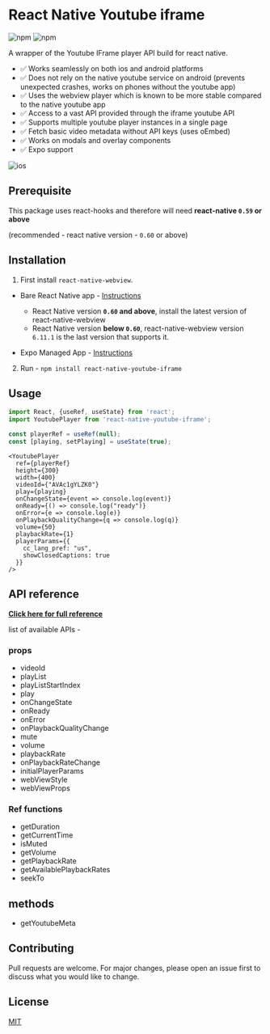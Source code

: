 # React Native Youtube iframe

![npm](https://img.shields.io/npm/v/react-native-youtube-iframe?style=for-the-badge) ![npm](https://img.shields.io/npm/dm/react-native-youtube-iframe?style=for-the-badge)

A wrapper of the Youtube IFrame player API build for react native.

- ✅ Works seamlessly on both ios and android platforms
- ✅ Does not rely on the native youtube service on android (prevents unexpected crashes, works on phones without the youtube app)
- ✅ Uses the webview player which is known to be more stable compared to the native youtube app
- ✅ Access to a vast API provided through the iframe youtube API
- ✅ Supports multiple youtube player instances in a single page
- ✅ Fetch basic video metadata without API keys (uses oEmbed)
- ✅ Works on modals and overlay components
- ✅ Expo support

![ios](./doc/demo.gif?raw=true 'ios')

## Prerequisite

This package uses react-hooks and therefore will need **react-native `0.59` or above**

(recommended - react native version - `0.60` or above)

## Installation

1. First install `react-native-webview`.

- Bare React Native app - [Instructions](https://github.com/react-native-community/react-native-webview/blob/master/docs/Getting-Started.md)

  - React Native version **`0.60` and above**, install the latest version of react-native-webview
  - React Native version **below `0.60`**, react-native-webview version `6.11.1` is the last version that supports it.

- Expo Managed App - [Instructions](https://docs.expo.io/versions/latest/sdk/webview/)

2. Run - `npm install react-native-youtube-iframe`

## Usage

```js
import React, {useRef, useState} from 'react';
import YoutubePlayer from 'react-native-youtube-iframe';

const playerRef = useRef(null);
const [playing, setPlaying] = useState(true);
```

```JSX
<YoutubePlayer
  ref={playerRef}
  height={300}
  width={400}
  videoId={"AVAc1gYLZK0"}
  play={playing}
  onChangeState={event => console.log(event)}
  onReady={() => console.log("ready")}
  onError={e => console.log(e)}
  onPlaybackQualityChange={q => console.log(q)}
  volume={50}
  playbackRate={1}
  playerParams={{
    cc_lang_pref: "us",
    showClosedCaptions: true
  }}
/>
```

## API reference

**[Click here for full reference](./doc)**

list of available APIs -

### props

- videoId
- playList
- playListStartIndex
- play
- onChangeState
- onReady
- onError
- onPlaybackQualityChange
- mute
- volume
- playbackRate
- onPlaybackRateChange
- initialPlayerParams
- webViewStyle
- webViewProps

### Ref functions

- getDuration
- getCurrentTime
- isMuted
- getVolume
- getPlaybackRate
- getAvailablePlaybackRates
- seekTo

## methods

- getYoutubeMeta

## Contributing

Pull requests are welcome. For major changes, please open an issue first to discuss what you would like to change.

## License

[MIT](https://choosealicense.com/licenses/mit/)
